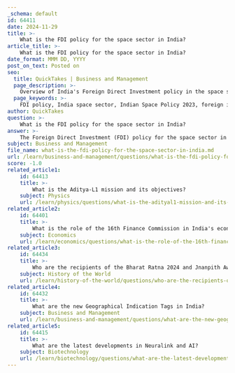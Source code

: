 ```yaml
---
_schema: default
id: 64411
date: 2024-11-29
title: >-
    What is the FDI policy for the space sector in India?
article_title: >-
    What is the FDI policy for the space sector in India?
date_format: MMM DD, YYYY
post_on_text: Posted on
seo:
  title: QuickTakes | Business and Management
  page_description: >-
    Overview of India's Foreign Direct Investment policy in the space sector, highlighting the key amendments introduced in the Indian Space Policy 2023, including the allowance of 100% FDI and the automatic route for foreign investors.
  page_keywords: >-
    FDI policy, India space sector, Indian Space Policy 2023, foreign investment, 100% FDI, automatic route, space economy, satellite activities, launch vehicles, technology transfer, start-ups, private sector participation
author: QuickTakes
question: >-
    What is the FDI policy for the space sector in India?
answer: >-
    The Foreign Direct Investment (FDI) policy for the space sector in India has undergone significant amendments recently, particularly with the introduction of the Indian Space Policy 2023. Here are the key aspects of the updated FDI policy:\n\n1. **100% FDI Allowed**: The Union Cabinet has approved amendments that permit up to 100% FDI in the space sector. This is aimed at attracting foreign investment and fostering a more inclusive environment for international players in the Indian space industry.\n\n2. **Automatic Route**: Under the amended policy, foreign investors can invest in the space sector without requiring prior approval from the Government of India. This automatic route simplifies the investment process and lowers entry barriers for foreign companies.\n\n3. **Categories of Investment**: The space sector has been categorized into different segments, with defined limits for foreign investment in each. This includes satellite-related activities, launch vehicles, and associated systems or subsystems.\n\n4. **Liberalization of Previous Restrictions**: Previously, the space sector was primarily under a 100% government route for FDI. The recent amendments have liberalized these restrictions, allowing for greater participation from the private sector and foreign investors.\n\n5. **Growth of Space Economy**: The amendments are expected to catalyze the growth of India's space economy, which was valued at approximately $8.4 billion in 2023. The government aims to enhance technology transfers and collaborative research in space technology through these reforms.\n\n6. **Support for Start-ups**: The Indian space sector has seen a significant increase in the number of start-ups, growing from just one in 2014 to 189 in 2023. The revised FDI policy is designed to further support this burgeoning ecosystem.\n\nThese changes reflect India's commitment to becoming a global player in the space industry and to harnessing the potential of private sector participation in space activities.
subject: Business and Management
file_name: what-is-the-fdi-policy-for-the-space-sector-in-india.md
url: /learn/business-and-management/questions/what-is-the-fdi-policy-for-the-space-sector-in-india
score: -1.0
related_article1:
    id: 64413
    title: >-
        What is the Aditya-L1 mission and its objectives?
    subject: Physics
    url: /learn/physics/questions/what-is-the-adityal1-mission-and-its-objectives
related_article2:
    id: 64401
    title: >-
        What is the role of the 16th Finance Commission in India's economy?
    subject: Economics
    url: /learn/economics/questions/what-is-the-role-of-the-16th-finance-commission-in-indias-economy
related_article3:
    id: 64434
    title: >-
        Who are the recipients of the Bharat Ratna 2024 and Jnanpith Award 2023?
    subject: History of the World
    url: /learn/history-of-the-world/questions/who-are-the-recipients-of-the-bharat-ratna-2024-and-jnanpith-award-2023
related_article4:
    id: 64432
    title: >-
        What are the new Geographical Indication Tags in India?
    subject: Business and Management
    url: /learn/business-and-management/questions/what-are-the-new-geographical-indication-tags-in-india
related_article5:
    id: 64415
    title: >-
        What are the latest developments in Neuralink and AI?
    subject: Biotechnology
    url: /learn/biotechnology/questions/what-are-the-latest-developments-in-neuralink-and-ai
---
```


&nbsp;